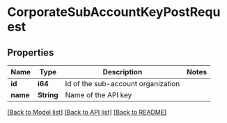 # CorporateSubAccountKeyPostRequest

## Properties

Name | Type | Description | Notes
------------ | ------------- | ------------- | -------------
**id** | **i64** | Id of the sub-account organization | 
**name** | **String** | Name of the API key | 

[[Back to Model list]](../README.md#documentation-for-models) [[Back to API list]](../README.md#documentation-for-api-endpoints) [[Back to README]](../README.md)


